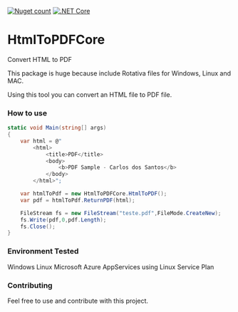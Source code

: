[![Nuget count](http://img.shields.io/nuget/v/HtmlToPDFCore.svg)](http://www.nuget.org/packages/HtmlToPDFCore/)
[![.NET Core](https://github.com/carloscds/HtmlToPDFCore/workflows/.NET%20Core/badge.svg)](https://github.com/carloscds/HtmlToPDFCore/actions)

# HtmlToPDFCore
Convert HTML to PDF

This package is huge because include Rotativa files for Windows, Linux and MAC. 

Using this tool you can convert an HTML file to PDF file.

### How to use
```csharp
static void Main(string[] args)
{
    var html = @"
        <html>
            <title>PDF</title>
            <body>
                <b>PDF Sample - Carlos dos Santos</b>
            </body>
        </html>";

    var htmlToPdf = new HtmlToPDFCore.HtmlToPDF();
    var pdf = htmlToPdf.ReturnPDF(html);

    FileStream fs = new FileStream("teste.pdf",FileMode.CreateNew);
    fs.Write(pdf,0,pdf.Length);
    fs.Close();
}
```

### Environment Tested

Windows
Linux
Microsoft Azure AppServices using Linux Service Plan

### Contributing

Feel free to use and contribute with this project.
